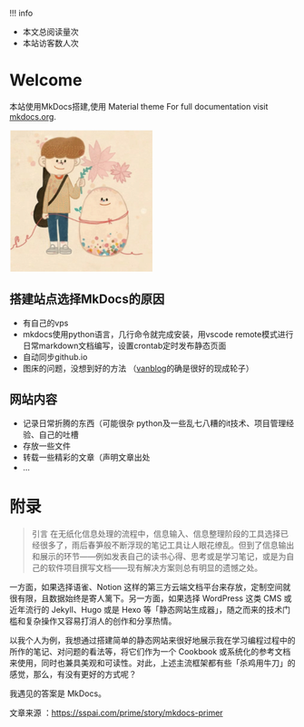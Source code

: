 
!!! info

- <span id="busuanzi_container_page_pv">本文总阅读量<span id="busuanzi_value_page_pv"></span>次</span><br>
- <span id="busuanzi_container_site_uv">本站访客数<span id="busuanzi_value_site_uv"></span>人次</span>



# Welcome
本站使用MkDocs搭建,使用 Material theme
For full documentation visit [mkdocs.org](https://www.mkdocs.org).

![egg](uploadFiles/imgs/eggindex.png)

## 搭建站点选择MkDocs的原因

* 有自己的vps
* mkdocs使用python语言，几行命令就完成安装，用vscode remote模式进行日常markdown文档编写，设置crontab定时发布静态页面
* 自动同步github.io
* 图床的问题，没想到好的方法 （[vanblog](https://vanblog.mereith.com/intro.html)的确是很好的现成轮子）

## 网站内容

* 记录日常折腾的东西（可能很杂 python及一些乱七八糟的it技术、项目管理经验、自己的吐槽
* 存放一些文件
* 转载一些精彩的文章（声明文章出处
* ...

# 附录

> 引言
在无纸化信息处理的流程中，信息输入、信息整理阶段的工具选择已经很多了，雨后春笋般不断浮现的笔记工具让人眼花缭乱。但到了信息输出和展示的环节——例如发表自己的读书心得、思考或是学习笔记，或是为自己的软件项目撰写文档——现有解决方案则总有明显的遗憾之处。

一方面，如果选择语雀、Notion 这样的第三方云端文档平台来存放，定制空间就很有限，且数据始终是寄人篱下。另一方面，如果选择 WordPress 这类 CMS 或近年流行的 Jekyll、Hugo 或是 Hexo 等「静态网站生成器」，随之而来的技术门槛和复杂操作又容易打消人的创作和分享热情。

以我个人为例，我想通过搭建简单的静态网站来很好地展示我在学习编程过程中的所作的笔记、对问题的看法等，将它们作为一个 Cookbook 或系统化的参考文档来使用，同时也兼具美观和可读性。对此，上述主流框架都有些「杀鸡用牛刀」的感觉，那么，有没有更好的方式呢？

我遇见的答案是 MkDocs。

文章来源 ：https://sspai.com/prime/story/mkdocs-primer
